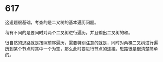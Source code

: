 # 617

这道题很基础，考查的是二叉树的基本遍历问题。

稍有不同的是要同时对两个二叉树进行遍历，并且输出二叉树的和。



很自然的思路就是按照前序遍历，需要特别注意的就是，同时对两棵二叉树进行遍历到某个节点时其中一个为空，那么此时要进行节点的连接。思路很是很清楚简单的。

